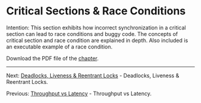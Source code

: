 # Critical Sections & Race Conditions

Intention: This section exhibits how incorrect synchronization in a critical section can lead to race conditions and 
buggy code. The concepts of critical section and race condition are explained in depth. Also included is 
an executable example of a race condition.

Download the PDF file of the [chapter](chapter_8.pdf).

<hr>

Next: [Deadlocks, Liveness & Reentrant Locks](chapter_9.md "Deadlocks, Liveness & Reentrant Locks") - 
Deadlocks, Liveness & Reentrant Locks.

Previous: [Throughput vs Latency](chapter_7.md "Throughput vs Latency") - Throughput vs Latency.